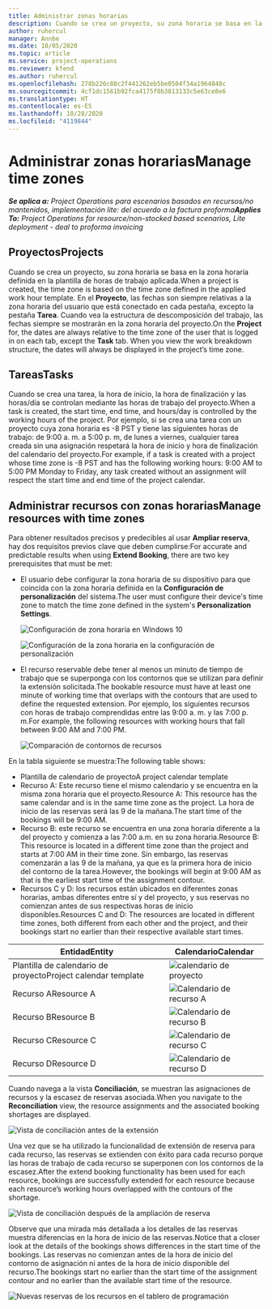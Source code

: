 ```yaml
---
title: Administrar zonas horarias
description: Cuando se crea un proyecto, su zona horaria se basa en la zona horaria definida en la plantilla de horas de trabajo aplicada.
author: ruhercul
manager: Annbe
ms.date: 10/05/2020
ms.topic: article
ms.service: project-operations
ms.reviewer: kfend
ms.author: ruhercul
ms.openlocfilehash: 278b226c88c2f441262eb5be0504f34a1964848c
ms.sourcegitcommit: 4cf1dc1561b92fca4175f0b3813133c5e63ce8e6
ms.translationtype: HT
ms.contentlocale: es-ES
ms.lasthandoff: 10/28/2020
ms.locfileid: "4119844"
---
```

# <a name="manage-time-zones"></a><span data-ttu-id="ef8c6-103">Administrar zonas horarias</span><span class="sxs-lookup"><span data-stu-id="ef8c6-103">Manage time zones</span></span>

<span data-ttu-id="ef8c6-104">_**Se aplica a:** Project Operations para escenarios basados en recursos/no mantenidos, implementación lite: del acuerdo a la factura proforma_</span><span class="sxs-lookup"><span data-stu-id="ef8c6-104">_**Applies To:** Project Operations for resource/non-stocked based scenarios, Lite deployment - deal to proforma invoicing_</span></span>


## <a name="projects"></a><span data-ttu-id="ef8c6-105">Proyectos</span><span class="sxs-lookup"><span data-stu-id="ef8c6-105">Projects</span></span>

<span data-ttu-id="ef8c6-106">Cuando se crea un proyecto, su zona horaria se basa en la zona horaria definida en la plantilla de horas de trabajo aplicada.</span><span class="sxs-lookup"><span data-stu-id="ef8c6-106">When a project is created, the time zone is based on the time zone defined in the applied work hour template.</span></span> <span data-ttu-id="ef8c6-107">En el **Proyecto**, las fechas son siempre relativas a la zona horaria del usuario que está conectado en cada pestaña, excepto la pestaña **Tarea**. Cuando vea la estructura de descomposición del trabajo, las fechas siempre se mostrarán en la zona horaria del proyecto.</span><span class="sxs-lookup"><span data-stu-id="ef8c6-107">On the **Project** for, the dates are always relative to the time zone of the user that is logged in on each tab, except the **Task** tab. When you view the work breakdown structure, the dates will always be displayed in the project’s time zone.</span></span>

## <a name="tasks"></a><span data-ttu-id="ef8c6-108">Tareas</span><span class="sxs-lookup"><span data-stu-id="ef8c6-108">Tasks</span></span>

<span data-ttu-id="ef8c6-109">Cuando se crea una tarea, la hora de inicio, la hora de finalización y las horas/día se controlan mediante las horas de trabajo del proyecto.</span><span class="sxs-lookup"><span data-stu-id="ef8c6-109">When a task is created, the start time, end time, and hours/day is controlled by the working hours of the project.</span></span> <span data-ttu-id="ef8c6-110">Por ejemplo, si se crea una tarea con un proyecto cuya zona horaria es -8 PST y tiene las siguientes horas de trabajo: de 9:00 a. m. a 5:00 p. m, de lunes a viernes, cualquier tarea creada sin una asignación respetará la hora de inicio y hora de finalización del calendario del proyecto.</span><span class="sxs-lookup"><span data-stu-id="ef8c6-110">For example, if a task is created with a project whose time zone is -8 PST and has the following working hours: 9:00 AM to 5:00 PM Monday to Friday, any task created without an assignment will respect the start time and end time of the project calendar.</span></span>

## <a name="manage-resources-with-time-zones"></a><span data-ttu-id="ef8c6-111">Administrar recursos con zonas horarias</span><span class="sxs-lookup"><span data-stu-id="ef8c6-111">Manage resources with time zones</span></span>

<span data-ttu-id="ef8c6-112">Para obtener resultados precisos y predecibles al usar **Ampliar reserva**, hay dos requisitos previos clave que deben cumplirse:</span><span class="sxs-lookup"><span data-stu-id="ef8c6-112">For accurate and predictable results when using **Extend Booking**, there are two key prerequisites that must be met:</span></span>  

- <span data-ttu-id="ef8c6-113">El usuario debe configurar la zona horaria de su dispositivo para que coincida con la zona horaria definida en la **Configuración de personalización** del sistema.</span><span class="sxs-lookup"><span data-stu-id="ef8c6-113">The user must configure their device's time zone to match the time zone defined in the system's **Personalization Settings**.</span></span>
 
  ![Configuración de zona horaria en Windows 10](media/reconcile-assignments-03.png)

  ![Configuración de la zona horaria en la configuración de personalización](media/reconcile-assignments-04.png)
 
- <span data-ttu-id="ef8c6-116">El recurso reservable debe tener al menos un minuto de tiempo de trabajo que se superponga con los contornos que se utilizan para definir la extensión solicitada.</span><span class="sxs-lookup"><span data-stu-id="ef8c6-116">The bookable resource must have at least one minute of working time that overlaps with the contours that are used to define the requested extension.</span></span> <span data-ttu-id="ef8c6-117">Por ejemplo, los siguientes recursos con horas de trabajo comprendidas entre las 9:00 a. m. y las 7:00 p. m.</span><span class="sxs-lookup"><span data-stu-id="ef8c6-117">For example, the following resources with working hours that fall between 9:00 AM and 7:00 PM.</span></span> 

  ![Comparación de contornos de recursos](media/reconcile-assignments-05.png)

<span data-ttu-id="ef8c6-119">En la tabla siguiente se muestra:</span><span class="sxs-lookup"><span data-stu-id="ef8c6-119">The following table shows:</span></span>

- <span data-ttu-id="ef8c6-120">Plantilla de calendario de proyecto</span><span class="sxs-lookup"><span data-stu-id="ef8c6-120">A project calendar template</span></span>
- <span data-ttu-id="ef8c6-121">Recurso A: Este recurso tiene el mismo calendario y se encuentra en la misma zona horaria que el proyecto.</span><span class="sxs-lookup"><span data-stu-id="ef8c6-121">Resource A: This resource has the same calendar and is in the same time zone as the project.</span></span> <span data-ttu-id="ef8c6-122">La hora de inicio de las reservas será las 9 de la mañana.</span><span class="sxs-lookup"><span data-stu-id="ef8c6-122">The start time of the bookings will be 9:00 AM.</span></span>
- <span data-ttu-id="ef8c6-123">Recurso B: este recurso se encuentra en una zona horaria diferente a la del proyecto y comienza a las 7:00 a.m. en su zona horaria.</span><span class="sxs-lookup"><span data-stu-id="ef8c6-123">Resource B: This resource is located in a different time zone than the project and starts at 7:00 AM in their time zone.</span></span> <span data-ttu-id="ef8c6-124">Sin embargo, las reservas comenzarán a las 9 de la mañana, ya que es la primera hora de inicio del contorno de la tarea.</span><span class="sxs-lookup"><span data-stu-id="ef8c6-124">However, the bookings will begin at 9:00 AM as that is the earliest start time of the assignment contour.</span></span>
- <span data-ttu-id="ef8c6-125">Recursos C y D: los recursos están ubicados en diferentes zonas horarias, ambas diferentes entre sí y del proyecto, y sus reservas no comienzan antes de sus respectivas horas de inicio disponibles.</span><span class="sxs-lookup"><span data-stu-id="ef8c6-125">Resources C and D: The resources are located in different time zones, both different from each other and the project, and their bookings start no earlier than their respective available start times.</span></span>

|<span data-ttu-id="ef8c6-126">Entidad</span><span class="sxs-lookup"><span data-stu-id="ef8c6-126">Entity</span></span>  |<span data-ttu-id="ef8c6-127">Calendario</span><span class="sxs-lookup"><span data-stu-id="ef8c6-127">Calendar</span></span>  |
|-|-|
|<span data-ttu-id="ef8c6-128">Plantilla de calendario de proyecto</span><span class="sxs-lookup"><span data-stu-id="ef8c6-128">Project calendar template</span></span>   | ![calendario de proyecto](media/reconcile-assignments-06.png) |
|<span data-ttu-id="ef8c6-130">Recurso A</span><span class="sxs-lookup"><span data-stu-id="ef8c6-130">Resource A</span></span>  | ![Calendario de recurso A](media/reconcile-assignments-06.png) |
|<span data-ttu-id="ef8c6-132">Recurso B</span><span class="sxs-lookup"><span data-stu-id="ef8c6-132">Resource B</span></span>  |  ![Calendario de recurso B](media/reconcile-assignments-07.png) |
|<span data-ttu-id="ef8c6-134">Recurso C</span><span class="sxs-lookup"><span data-stu-id="ef8c6-134">Resource C</span></span>  |  ![Calendario de recurso C](media/reconcile-assignments-08.png) |
|<span data-ttu-id="ef8c6-136">Recurso D</span><span class="sxs-lookup"><span data-stu-id="ef8c6-136">Resource D</span></span>  | ![Calendario de recurso D](media/reconcile-assignments-09.png)  |
 
<span data-ttu-id="ef8c6-138">Cuando navega a la vista **Conciliación**, se muestran las asignaciones de recursos y la escasez de reservas asociada.</span><span class="sxs-lookup"><span data-stu-id="ef8c6-138">When you navigate to the **Reconciliation** view, the resource assignments and the associated booking shortages are displayed.</span></span>

![Vista de conciliación antes de la extensión](media/reconcile-assignments-10.png)

<span data-ttu-id="ef8c6-140">Una vez que se ha utilizado la funcionalidad de extensión de reserva para cada recurso, las reservas se extienden con éxito para cada recurso porque las horas de trabajo de cada recurso se superponen con los contornos de la escasez.</span><span class="sxs-lookup"><span data-stu-id="ef8c6-140">After the extend booking functionality has been used for each resource, bookings are successfully extended for each resource because each resource’s working hours overlapped with the contours of the shortage.</span></span>

![Vista de conciliación después de la ampliación de reserva](media/reconcile-assignments-11.png) 

<span data-ttu-id="ef8c6-142">Observe que una mirada más detallada a los detalles de las reservas muestra diferencias en la hora de inicio de las reservas.</span><span class="sxs-lookup"><span data-stu-id="ef8c6-142">Notice that a closer look at the details of the bookings shows differences in the start time of the bookings.</span></span> <span data-ttu-id="ef8c6-143">Las reservas no comienzan antes de la hora de inicio del contorno de asignación ni antes de la hora de inicio disponible del recurso.</span><span class="sxs-lookup"><span data-stu-id="ef8c6-143">The bookings start no earlier than the start time of the assignment contour and no earlier than the available start time of the resource.</span></span>

![Nuevas reservas de los recursos en el tablero de programación](media/reconcile-assignments-12.png)
